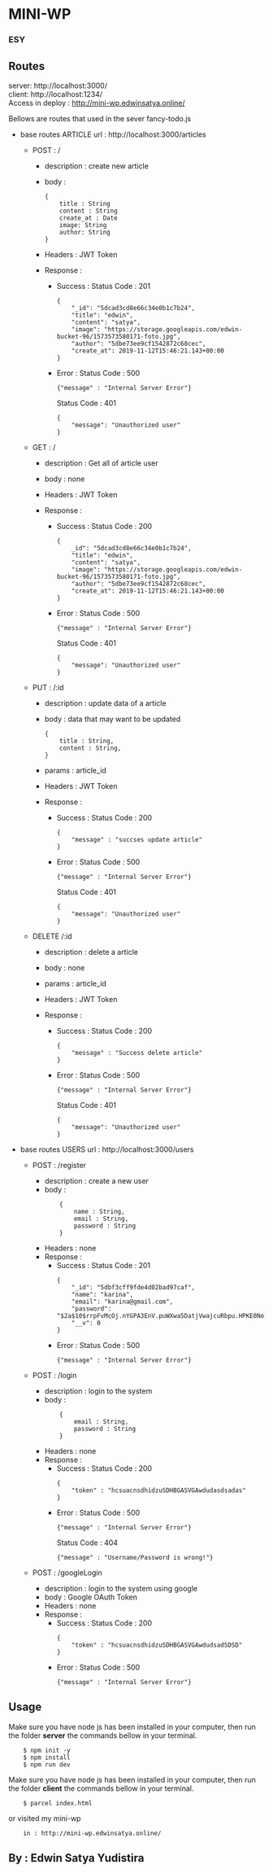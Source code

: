 # MINI-WP

### ESY

## Routes

server: http://localhost:3000/<br>
client: http://localhost:1234/<br>
Access in deploy : http://mini-wp.edwinsatya.online/

Bellows are routes that used in the sever fancy-todo.js

- base routes ARTICLE url : http://localhost:3000/articles

  - POST : /

    - description : create new article
    - body :
      ```
      {
          title : String
          content : String
          create_at : Date
          image: String
          author: String
      }
      ```
    - Headers : JWT Token
    - Response :

      - Success :
        Status Code : 201
        ```
        {
            "_id": "5dcad3cd8e66c34e0b1c7b24",
            "title": "edwin",
            "content": "satya",
            "image": "https://storage.googleapis.com/edwin-bucket-96/1573573580171-foto.jpg",
            "author": "5dbe73ee9cf1542872c68cec",
            "create_at": 2019-11-12T15:46:21.143+00:00
        }
        ```
      - Error :
        Status Code : 500

        ```
        {"message" : "Internal Server Error"}
        ```

        Status Code : 401

        ```
        {
            "message": "Unauthorized user"
        }
        ```

  - GET : /

    - description : Get all of article user
    - body : none
    - Headers : JWT Token
    - Response :

      - Success :
        Status Code : 200
        ```
        {
            _id": "5dcad3cd8e66c34e0b1c7b24",
            "title": "edwin",
            "content": "satya",
            "image": "https://storage.googleapis.com/edwin-bucket-96/1573573580171-foto.jpg",
            "author": "5dbe73ee9cf1542872c68cec",
            "create_at": 2019-11-12T15:46:21.143+00:00
        }
        ```
      - Error :
        Status Code : 500

        ```
        {"message" : "Internal Server Error"}
        ```

        Status Code : 401

        ```
        {
            "message": "Unauthorized user"
        }
        ```

  - PUT : /:id

    - description : update data of a article
    - body : data that may want to be updated
      ```
      {
          title : String,
          content : String,
      }
      ```
    - params : article_id
    - Headers : JWT Token
    - Response :

      - Success :
        Status Code : 200
        ```
        {
            "message" : "succses update article"
        }
        ```
      - Error :
        Status Code : 500

        ```
        {"message" : "Internal Server Error"}
        ```

        Status Code : 401

        ```
        {
            "message": "Unauthorized user"
        }
        ```

  - DELETE /:id

    - description : delete a article
    - body : none
    - params : article_id
    - Headers : JWT Token
    - Response :

      - Success :
        Status Code : 200
        ```
        {
            "message" : "Success delete article"
        }
        ```
      - Error :
        Status Code : 500

        ```
        {"message" : "Internal Server Error"}
        ```

        Status Code : 401

        ```
        {
            "message": "Unauthorized user"
        }
        ```

- base routes USERS url : http://localhost:3000/users

  - POST : /register

    - description : create a new user
    - body :
      ```
          {
              name : String,
              email : String,
              password : String
          }
      ```
    - Headers : none
    - Response :
      - Success :
        Status Code : 201
        ```
        {
            "_id": "5dbf3cff9fde4d02bad97caf",
            "name": "karina",
            "email": "karina@gmail.com",
            "password": "$2a$10$rrpFvMcOj.nYGPA3EnV.puWXwa5DatjVwajcuRbpu.HPKE0NoTW/K",
            "__v": 0
        }
        ```
      - Error :
        Status Code : 500
        ```
        {"message" : "Internal Server Error"}
        ```

  - POST : /login

    - description : login to the system
    - body :
      ```
          {
              email : String,
              password : String
          }
      ```
    - Headers : none
    - Response :
      - Success :
        Status Code : 200
        ```
        {
            "token" : "hcsuacnsdhidzuSDHBGASVGAwdudasdsadas"
        }
        ```
      - Error :
        Status Code : 500
        ```
        {"message" : "Internal Server Error"}
        ```
        Status Code : 404
        ```
        {"message" : "Username/Password is wrong!"}
        ```

  - POST : /googleLogin
    - description : login to the system using google
    - body : Google OAuth Token
    - Headers : none
    - Response :
      - Success :
        Status Code : 200
        ```
        {
            "token" : "hcsuacnsdhidzuSDHBGASVGAwdudsadSDSD"
        }
        ```
      - Error :
        Status Code : 500
        ```
        {"message" : "Internal Server Error"}
        ```

## Usage

Make sure you have node js has been installed in your computer, then run the folder <b>server</b> the commands bellow in your terminal.

```
    $ npm init -y
    $ npm install
    $ npm run dev
```

Make sure you have node js has been installed in your computer, then run the folder <b>client</b> the commands bellow in your terminal.

```
    $ parcel index.html
```

or visited my mini-wp

```
    in : http://mini-wp.edwinsatya.online/
```

## By : Edwin Satya Yudistira
